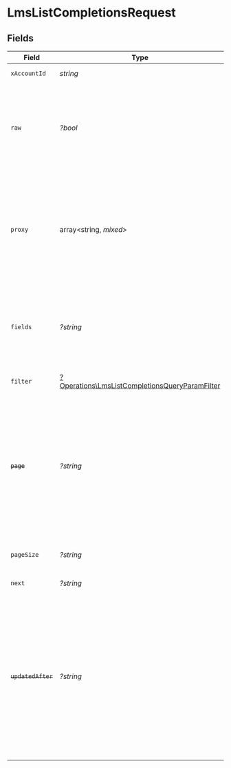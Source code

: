 # LmsListCompletionsRequest


## Fields

| Field                                                                                                                                                                                                                                                                                                                   | Type                                                                                                                                                                                                                                                                                                                    | Required                                                                                                                                                                                                                                                                                                                | Description                                                                                                                                                                                                                                                                                                             | Example                                                                                                                                                                                                                                                                                                                 |
| ----------------------------------------------------------------------------------------------------------------------------------------------------------------------------------------------------------------------------------------------------------------------------------------------------------------------- | ----------------------------------------------------------------------------------------------------------------------------------------------------------------------------------------------------------------------------------------------------------------------------------------------------------------------- | ----------------------------------------------------------------------------------------------------------------------------------------------------------------------------------------------------------------------------------------------------------------------------------------------------------------------- | ----------------------------------------------------------------------------------------------------------------------------------------------------------------------------------------------------------------------------------------------------------------------------------------------------------------------- | ----------------------------------------------------------------------------------------------------------------------------------------------------------------------------------------------------------------------------------------------------------------------------------------------------------------------- |
| `xAccountId`                                                                                                                                                                                                                                                                                                            | *string*                                                                                                                                                                                                                                                                                                                | :heavy_check_mark:                                                                                                                                                                                                                                                                                                      | The account identifier                                                                                                                                                                                                                                                                                                  |                                                                                                                                                                                                                                                                                                                         |
| `raw`                                                                                                                                                                                                                                                                                                                   | *?bool*                                                                                                                                                                                                                                                                                                                 | :heavy_minus_sign:                                                                                                                                                                                                                                                                                                      | Indicates that the raw request result should be returned in addition to the mapped result (default value is false)                                                                                                                                                                                                      |                                                                                                                                                                                                                                                                                                                         |
| `proxy`                                                                                                                                                                                                                                                                                                                 | array<string, *mixed*>                                                                                                                                                                                                                                                                                                  | :heavy_minus_sign:                                                                                                                                                                                                                                                                                                      | Query parameters that can be used to pass through parameters to the underlying provider request by surrounding them with 'proxy' key                                                                                                                                                                                    |                                                                                                                                                                                                                                                                                                                         |
| `fields`                                                                                                                                                                                                                                                                                                                | *?string*                                                                                                                                                                                                                                                                                                               | :heavy_minus_sign:                                                                                                                                                                                                                                                                                                      | The comma separated list of fields that will be returned in the response (if empty, all fields are returned)                                                                                                                                                                                                            | id,remote_id,external_id,remote_external_id,external_reference,content_id,remote_content_id,course_id,remote_course_id,user_id,remote_user_id,completed_at,updated_at,created_at,result,content_external_reference,learning_object_type,learning_object_id,remote_learning_object_id,learning_object_external_reference |
| `filter`                                                                                                                                                                                                                                                                                                                | [?Operations\LmsListCompletionsQueryParamFilter](../../Models/Operations/LmsListCompletionsQueryParamFilter.md)                                                                                                                                                                                                         | :heavy_minus_sign:                                                                                                                                                                                                                                                                                                      | LMS Completions Filter                                                                                                                                                                                                                                                                                                  |                                                                                                                                                                                                                                                                                                                         |
| ~~`page`~~                                                                                                                                                                                                                                                                                                              | *?string*                                                                                                                                                                                                                                                                                                               | :heavy_minus_sign:                                                                                                                                                                                                                                                                                                      | : warning: ** DEPRECATED **: This will be removed in a future release, please migrate away from it as soon as possible.<br/><br/>The page number of the results to fetch                                                                                                                                                |                                                                                                                                                                                                                                                                                                                         |
| `pageSize`                                                                                                                                                                                                                                                                                                              | *?string*                                                                                                                                                                                                                                                                                                               | :heavy_minus_sign:                                                                                                                                                                                                                                                                                                      | The number of results per page (default value is 25)                                                                                                                                                                                                                                                                    |                                                                                                                                                                                                                                                                                                                         |
| `next`                                                                                                                                                                                                                                                                                                                  | *?string*                                                                                                                                                                                                                                                                                                               | :heavy_minus_sign:                                                                                                                                                                                                                                                                                                      | The unified cursor                                                                                                                                                                                                                                                                                                      |                                                                                                                                                                                                                                                                                                                         |
| ~~`updatedAfter`~~                                                                                                                                                                                                                                                                                                      | *?string*                                                                                                                                                                                                                                                                                                               | :heavy_minus_sign:                                                                                                                                                                                                                                                                                                      | : warning: ** DEPRECATED **: This will be removed in a future release, please migrate away from it as soon as possible.<br/><br/>Use a string with a date to only select results updated after that given date                                                                                                          | 2020-01-01T00:00:00.000Z                                                                                                                                                                                                                                                                                                |